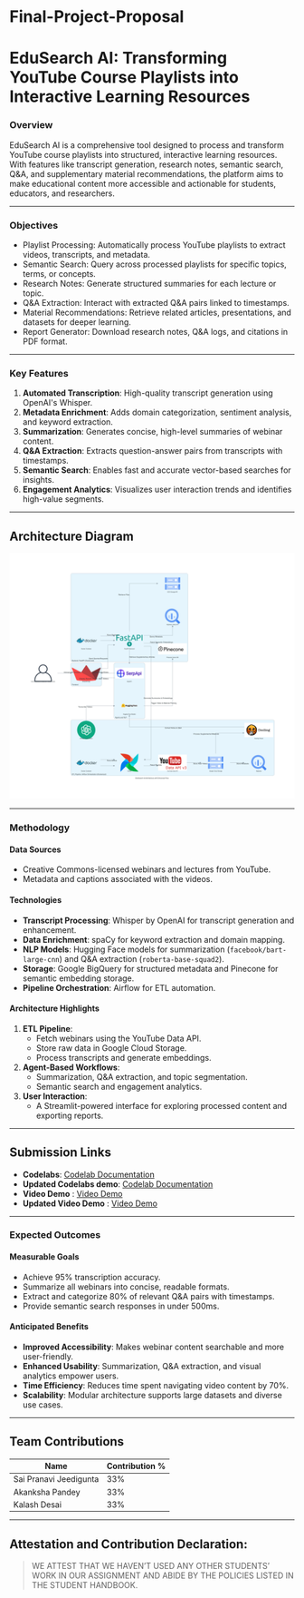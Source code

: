 # Final-Project-Proposal

# **EduSearch AI: Transforming YouTube Course Playlists into Interactive Learning Resources**

### **Overview**
EduSearch AI is a comprehensive tool designed to process and transform YouTube course playlists into structured, interactive learning resources. With features like transcript generation, research notes, semantic search, Q&A, and supplementary material recommendations, the platform aims to make educational content more accessible and actionable for students, educators, and researchers.

---

### **Objectives**
- Playlist Processing: Automatically process YouTube playlists to extract videos, transcripts, and metadata.
- Semantic Search: Query across processed playlists for specific topics, terms, or concepts.
- Research Notes: Generate structured summaries for each lecture or topic.
- Q&A Extraction: Interact with extracted Q&A pairs linked to timestamps.
- Material Recommendations: Retrieve related articles, presentations, and datasets for deeper learning.
- Report Generator: Download research notes, Q&A logs, and citations in PDF format.

---

### **Key Features**
1. **Automated Transcription**: High-quality transcript generation using OpenAI's Whisper.
2. **Metadata Enrichment**: Adds domain categorization, sentiment analysis, and keyword extraction.
3. **Summarization**: Generates concise, high-level summaries of webinar content.
4. **Q&A Extraction**: Extracts question-answer pairs from transcripts with timestamps.
5. **Semantic Search**: Enables fast and accurate vector-based searches for insights.
6. **Engagement Analytics**: Visualizes user interaction trends and identifies high-value segments.

---

## Architecture Diagram
![Architecture Diagram](updated-architecture-diagram/edusearch_ai_enhanced_flow.png)

---
### **Methodology**
#### **Data Sources**
- Creative Commons-licensed webinars and lectures from YouTube.
- Metadata and captions associated with the videos.

#### **Technologies**
- **Transcript Processing**: Whisper by OpenAI for transcript generation and enhancement.
- **Data Enrichment**: spaCy for keyword extraction and domain mapping.
- **NLP Models**: Hugging Face models for summarization (`facebook/bart-large-cnn`) and Q&A extraction (`roberta-base-squad2`).
- **Storage**: Google BigQuery for structured metadata and Pinecone for semantic embedding storage.
- **Pipeline Orchestration**: Airflow for ETL automation.

#### **Architecture Highlights**
1. **ETL Pipeline**:
   - Fetch webinars using the YouTube Data API.
   - Store raw data in Google Cloud Storage.
   - Process transcripts and generate embeddings.
2. **Agent-Based Workflows**:
   - Summarization, Q&A extraction, and topic segmentation.
   - Semantic search and engagement analytics.
3. **User Interaction**:
   - A Streamlit-powered interface for exploring processed content and exporting reports.

---

## Submission Links
- **Codelabs**: [Codelab Documentation](https://codelabs-preview.appspot.com/?file_id=1ljpoSFuprLZ6uKOwIznQ0ntR6E4RsxCyzKnE0S3wszU#0)
- **Updated Codelabs demo**: [Codelab Documentation](https://codelabs-preview.appspot.com/?file_id=https://docs.google.com/document/d/1_xWgCivVnV8KPgI_saIVdKzCil6ElPJVC36lGPn9z4c/edit?usp=sharing#0)
- **Video Demo** : [Video Demo](demo)
- **Updated Video Demo** : [Video Demo](updated-demo)
---

### **Expected Outcomes**
#### **Measurable Goals**
- Achieve 95% transcription accuracy.
- Summarize all webinars into concise, readable formats.
- Extract and categorize 80% of relevant Q&A pairs with timestamps.
- Provide semantic search responses in under 500ms.

#### **Anticipated Benefits**
- **Improved Accessibility**: Makes webinar content searchable and more user-friendly.
- **Enhanced Usability**: Summarization, Q&A extraction, and visual analytics empower users.
- **Time Efficiency**: Reduces time spent navigating video content by 70%.
- **Scalability**: Modular architecture supports large datasets and diverse use cases.

---


## Team Contributions
| Name                        | Contribution % |
|---------------------------- |----------------|
| Sai Pranavi Jeedigunta      | 33%            | 
| Akanksha Pandey             | 33%            |           
| Kalash Desai                | 33%            |

---

## **Attestation and Contribution Declaration**:
   > WE ATTEST THAT WE HAVEN’T USED ANY OTHER STUDENTS’ WORK IN OUR ASSIGNMENT AND ABIDE BY THE POLICIES LISTED IN THE STUDENT HANDBOOK.
